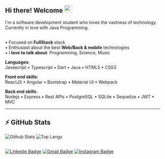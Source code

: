 ## Hi there! Welcome <img src="https://media.giphy.com/media/hvRJCLFzcasrR4ia7z/giphy.gif" width="25px">

I'm a software development student who loves the vastness of technology. Currently in love with Java Programming.

<br/>• Focused on **FullStack** stack
<br/>• Enthusiast about the best **Web/Back & mobile** technologies
<br/>• I **love to talk about**: Programming, Science, Music

**Languages**:</br>
Javascript • Typescript • Dart • Java • HTML5 • CSS3

**Front end skills**:</br>
ReactJS • Angular • Bootstrap • Material UI • Webpack

**Back end skills**:<br/>
Nodejs • Express • Rest APIs  • PostgreSQL • SQLite • Sequelize • JWT • MVC

---

## ⚡ GitHub Stats

![Github Stats](https://github-readme-stats.vercel.app/api?username=DaviRamosUC&show_icons=true&count_private=true&show_icons=true&include_all_commits=true)
![Top Langs](https://github-readme-stats.vercel.app/api/top-langs/?username=DaviRamosUC&hide=TeX&layout=compact)

<br/>[![Linkedin Badge](https://img.shields.io/badge/-DaviRamos-blue?style=flat-square&logo=Linkedin&logoColor=white&link=https://www.linkedin.com/in/daviramoslima/)](https://www.linkedin.com/in/daviramoslima/)
[![Gmail Badge](https://img.shields.io/badge/-davi.lima@ucsal.edu.br-c14438?style=flat-square&logo=Gmail&logoColor=white&link=mailto:davi.lima@ucsal.edu.br)](mailto:davi.lima@ucsal.edu.br)
[![Instagram Badge](https://img.shields.io/badge/Instagram-E4405F?style=flat&logo=instagram&logoColor=white&link=https://instagram.com/hellowdavi)](https://instagram.com/hellowdavi)
